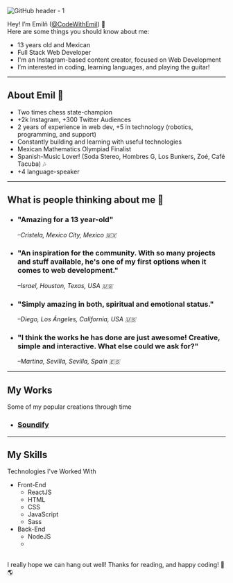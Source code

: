 ![GitHub header - 1](https://user-images.githubusercontent.com/96463540/150668260-8beb10a1-e9a1-46c5-b9e3-5e453c7f13f7.png)


Hey! I’m Emilñ (<a href="https://emilionajera.site">@CodeWithEmil</a>) 👋
   <br />
Here are some things you should know about me:
   <br />
   
   <ul>
      <li>13 years old and Mexican</li>
      <li>Full Stack Web Developer</li>
      <li>I'm an Instagram-based content creator, focused on Web Development</li>
      <li>I’m interested in coding, learning languages, and playing the guitar!</li>
   </ul>
  

<hr />

<h2>About Emil 🥑</h2>
<ul>
   <li>Two times chess state-champion</li>
   <li>+2k Instagram, +300 Twitter Audiences</li>
   <li>2 years of experience in web dev, +5 in technology (robotics, programming, and support)</li>
   <li>Constantly building and learning with useful technologies</li>
   <li>Mexican Mathematics Olympiad Finalist</li>
   <li>Spanish-Music Lover! (Soda Stereo, Hombres G, Los Bunkers, Zoé, Café Tacuba) 🎶</li>
   <li>+4 language-speaker</li>
</ul>

<hr />
<h2>What is people thinking about me 🧬</h2>
   <ul>
      <li>
         <h3>"Amazing for a 13 year-old"</h3><i>–Cristela, Mexico City, Mexico 🇲🇽</i>
      </li>
      <li>
         <h3>"An inspiration for the community. With so many projects and stuff available, he's one of my first options when it comes to web development."</h3><i>–Israel, Houston, Texas, USA 🇺🇸</i>
      </li>
      <li>
         <h3>"Simply amazing in both, spiritual and emotional status."</h3><i>–Diego, Los Ángeles, California, USA 🇺🇸</i>
      </li>
      <li>
         <h3>"I think the works he has done are just awesome! Creative, simple and interactive. What else could we ask for?"</h3><i>–Martina, Sevilla, Sevilla, Spain 🇪🇸</i>
      </li>
   </ul>
   
<hr />
<h2>My Works</h2>
<p>Some of my popular creations through time</p>
<ul>
 <li href="https://soundify.net"><a target="_blank" rel="noopener noreferrer" href="https://soundify.net"><h3>Soundify</h3></a></li>
</ul>

<hr />
<h2>My Skills</h2>
<p>Technologies I've Worked With</p>
<ul>
   <li> Front-End
      <ul>
         <li>ReactJS</li>
         <li>HTML</li>
         <li>CSS</li>
         <li>JavaScript</li>
         <li>Sass</li>
      </ul>
   </li>
 <li> Back-End
    <ul>
         <li>NodeJS</li>
         <li>
    </ul>
 </li>
</ul>
<br />
I really hope we can hang out well!
Thanks for reading, and happy coding! 🚀 🌎

